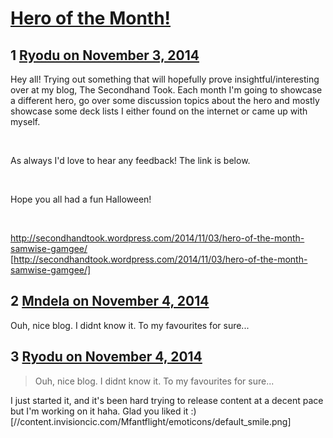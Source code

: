 # [Hero of the Month!](https://community.fantasyflightgames.com/topic/126312-hero-of-the-month/)

## 1 [Ryodu on November 3, 2014](https://community.fantasyflightgames.com/topic/126312-hero-of-the-month/?do=findComment&comment=1320987)

Hey all! Trying out something that will hopefully prove insightful/interesting over at my blog, The Secondhand Took. Each month I'm going to showcase a different hero, go over some discussion topics about the hero and mostly showcase some deck lists I either found on the internet or came up with myself.

 

As always I'd love to hear any feedback! The link is below.

 

Hope you all had a fun Halloween!

 

http://secondhandtook.wordpress.com/2014/11/03/hero-of-the-month-samwise-gamgee/ [http://secondhandtook.wordpress.com/2014/11/03/hero-of-the-month-samwise-gamgee/]

## 2 [Mndela on November 4, 2014](https://community.fantasyflightgames.com/topic/126312-hero-of-the-month/?do=findComment&comment=1321757)

Ouh, nice blog. I didnt know it. To my favourites for sure...

## 3 [Ryodu on November 4, 2014](https://community.fantasyflightgames.com/topic/126312-hero-of-the-month/?do=findComment&comment=1321947)

> Ouh, nice blog. I didnt know it. To my favourites for sure...

I just started it, and it's been hard trying to release content at a decent pace but I'm working on it haha. Glad you liked it :) [//content.invisioncic.com/Mfantflight/emoticons/default_smile.png]

